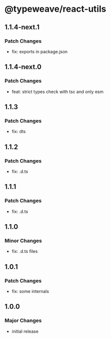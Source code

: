 # @typeweave/react-utils

## 1.1.4-next.1

### Patch Changes

- fix: exports in package.json

## 1.1.4-next.0

### Patch Changes

- feat: strict types check with tsc and only esm

## 1.1.3

### Patch Changes

- fix: dts

## 1.1.2

### Patch Changes

- fix: .d.ts

## 1.1.1

### Patch Changes

- fix: .d.ts

## 1.1.0

### Minor Changes

- fix: .d.ts files

## 1.0.1

### Patch Changes

- fix: some internals

## 1.0.0

### Major Changes

- initial release
